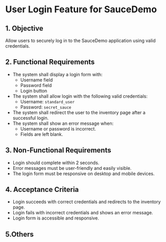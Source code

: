 # User Login Feature for SauceDemo

## 1. Objective
Allow users to securely log in to the SauceDemo application using valid credentials.

## 2. Functional Requirements
- The system shall display a login form with:
  - Username field
  - Password field
  - Login button
- The system shall allow login with the following valid credentials:
  - Username: `standard_user`
  - Password: `secret_sauce`
- The system shall redirect the user to the inventory page after a successful login.
- The system shall show an error message when:
  - Username or password is incorrect.
  - Fields are left blank.

## 3. Non-Functional Requirements
- Login should complete within 2 seconds.
- Error messages must be user-friendly and easily visible.
- The login form must be responsive on desktop and mobile devices.

## 4. Acceptance Criteria
- Login succeeds with correct credentials and redirects to the inventory page.
- Login fails with incorrect credentials and shows an error message.
- Login form is accessible and responsive.

## 5.Others